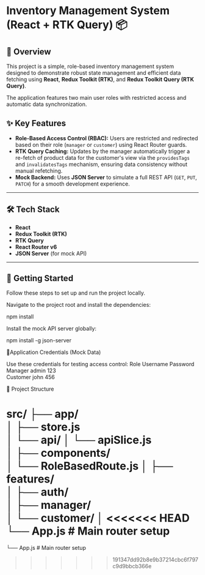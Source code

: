 # Inventory Management System (React + RTK Query) 📦

## 🎯 Overview

This project is a simple, role-based inventory management system designed to demonstrate robust state management and efficient data fetching using **React**, **Redux Toolkit (RTK)**, and **Redux Toolkit Query (RTK Query)**.

The application features two main user roles with restricted access and automatic data synchronization.

## ✨ Key Features

* **Role-Based Access Control (RBAC):** Users are restricted and redirected based on their role (`manager` or `customer`) using React Router guards.
* **RTK Query Caching:** Updates by the manager automatically trigger a re-fetch of product data for the customer's view via the `providesTags` and `invalidatesTags` mechanism, ensuring data consistency without manual refetching.
* **Mock Backend:** Uses **JSON Server** to simulate a full REST API (`GET`, `PUT`, `PATCH`) for a smooth development experience.

---

## 🛠️ Tech Stack

* **React**
* **Redux Toolkit (RTK)**
* **RTK Query**
* **React Router v6**
* **JSON Server** (for mock API)

---

## 🚀 Getting Started

Follow these steps to set up and run the project locally.

Navigate to the project root and install the dependencies:

npm install



Install the mock API server globally:

npm install -g json-server





🔑Application Credentials (Mock Data)

Use these credentials for testing access control:
Role	       Username	  Password	
Manager	     admin	    123	       
Customer	   john	      456	        



📂 Project Structure

src/
├── app/                  
│   ├── store.js          
│   └── api/
│       └── apiSlice.js   
│
├── components/           
│   └── RoleBasedRoute.js 
│
├── features/             
│   ├── auth/             
│   ├── manager/          
│   └── customer/         │
<<<<<<< HEAD
└── App.js                # Main router setup
=======
└── App.js                # Main router setup
>>>>>>> 191347dd92b8e9b37214cbc6f797c9d9bbcb366e
